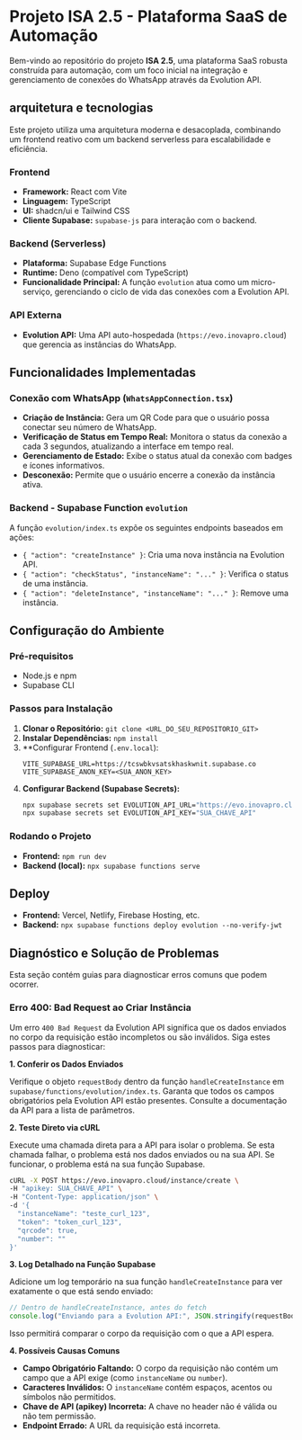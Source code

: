 # Projeto ISA 2.5 - Plataforma SaaS de Automação

Bem-vindo ao repositório do projeto **ISA 2.5**, uma plataforma SaaS robusta construída para automação, com um foco inicial na integração e gerenciamento de conexões do WhatsApp através da Evolution API.

##  arquitetura e tecnologias

Este projeto utiliza uma arquitetura moderna e desacoplada, combinando um frontend reativo com um backend serverless para escalabilidade e eficiência.

### **Frontend**
- **Framework:** React com Vite
- **Linguagem:** TypeScript
- **UI:** shadcn/ui e Tailwind CSS
- **Cliente Supabase:** `supabase-js` para interação com o backend.

### **Backend (Serverless)**
- **Plataforma:** Supabase Edge Functions
- **Runtime:** Deno (compatível com TypeScript)
- **Funcionalidade Principal:** A função `evolution` atua como um micro-serviço, gerenciando o ciclo de vida das conexões com a Evolution API.

### **API Externa**
- **Evolution API:** Uma API auto-hospedada (`https://evo.inovapro.cloud`) que gerencia as instâncias do WhatsApp.

## Funcionalidades Implementadas

### **Conexão com WhatsApp (`WhatsAppConnection.tsx`)**
- **Criação de Instância:** Gera um QR Code para que o usuário possa conectar seu número de WhatsApp.
- **Verificação de Status em Tempo Real:** Monitora o status da conexão a cada 3 segundos, atualizando a interface em tempo real.
- **Gerenciamento de Estado:** Exibe o status atual da conexão com badges e ícones informativos.
- **Desconexão:** Permite que o usuário encerre a conexão da instância ativa.

### **Backend - Supabase Function `evolution`**
A função `evolution/index.ts` expõe os seguintes endpoints baseados em ações:
- `{ "action": "createInstance" }`: Cria uma nova instância na Evolution API.
- `{ "action": "checkStatus", "instanceName": "..." }`: Verifica o status de uma instância.
- `{ "action": "deleteInstance", "instanceName": "..." }`: Remove uma instância.

## Configuração do Ambiente

### **Pré-requisitos**
- Node.js e npm
- Supabase CLI

### **Passos para Instalação**
1.  **Clonar o Repositório:** `git clone <URL_DO_SEU_REPOSITORIO_GIT>`
2.  **Instalar Dependências:** `npm install`
3.  **Configurar Frontend (`.env.local`):
    ```env
    VITE_SUPABASE_URL=https://tcswbkvsatskhaskwnit.supabase.co
    VITE_SUPABASE_ANON_KEY=<SUA_ANON_KEY>
    ```
4.  **Configurar Backend (Supabase Secrets):**
    ```sh
    npx supabase secrets set EVOLUTION_API_URL="https://evo.inovapro.cloud"
    npx supabase secrets set EVOLUTION_API_KEY="SUA_CHAVE_API"
    ```

### **Rodando o Projeto**
- **Frontend:** `npm run dev`
- **Backend (local):** `npx supabase functions serve`

## Deploy
- **Frontend:** Vercel, Netlify, Firebase Hosting, etc.
- **Backend:** `npx supabase functions deploy evolution --no-verify-jwt`

## Diagnóstico e Solução de Problemas

Esta seção contém guias para diagnosticar erros comuns que podem ocorrer.

### **Erro 400: Bad Request ao Criar Instância**

Um erro `400 Bad Request` da Evolution API significa que os dados enviados no corpo da requisição estão incompletos ou são inválidos. Siga estes passos para diagnosticar:

**1. Conferir os Dados Enviados**

Verifique o objeto `requestBody` dentro da função `handleCreateInstance` em `supabase/functions/evolution/index.ts`. Garanta que todos os campos obrigatórios pela Evolution API estão presentes. Consulte a documentação da API para a lista de parâmetros.

**2. Teste Direto via cURL**

Execute uma chamada direta para a API para isolar o problema. Se esta chamada falhar, o problema está nos dados enviados ou na sua API. Se funcionar, o problema está na sua função Supabase.

```sh
cURL -X POST https://evo.inovapro.cloud/instance/create \
-H "apikey: SUA_CHAVE_API" \
-H "Content-Type: application/json" \
-d '{
  "instanceName": "teste_curl_123",
  "token": "token_curl_123",
  "qrcode": true,
  "number": ""
}'
```

**3. Log Detalhado na Função Supabase**

Adicione um log temporário na sua função `handleCreateInstance` para ver exatamente o que está sendo enviado:

```javascript
// Dentro de handleCreateInstance, antes do fetch
console.log("Enviando para a Evolution API:", JSON.stringify(requestBody));
```
Isso permitirá comparar o corpo da requisição com o que a API espera.

**4. Possíveis Causas Comuns**
- **Campo Obrigatório Faltando:** O corpo da requisição não contém um campo que a API exige (como `instanceName` ou `number`).
- **Caracteres Inválidos:** O `instanceName` contém espaços, acentos ou símbolos não permitidos.
- **Chave de API (apikey) Incorreta:** A chave no header não é válida ou não tem permissão.
- **Endpoint Errado:** A URL da requisição está incorreta.
